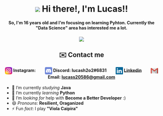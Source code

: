 <h1 align="center"><img src="https://media.giphy.com/media/hvRJCLFzcasrR4ia7z/giphy.gif" width="32px"> Hi there!, I'm Lucas!!</h1>

<h4 align="center" >So, I'm 16 years old and I'm focusing on learning Pyhton. Currently the "Data Science" area has interested me a lot.</h4>

<p align="center">  
  <a href="https://github.com/anuraghazra/github-readme-stats">
    <img align="center" src="https://github-readme-stats.vercel.app/api/top-langs/?username=Lucas-Henrique-Lopes-Costa&layout=compact" />
  </a>
</p>

<h2 align="center" >✉️ Contact me</h2>
<h4 align="center" > 
  <img align="center" width="24px" src="Instagram_Icon.svg"> <b>Instagram:</b> <a href="https://www.instagram.com/lucas_henrique_lopes_costa_/"></a>
  <span>&nbsp;&nbsp;&nbsp;&nbsp;&nbsp;&nbsp;&nbsp;</span>
  <img align="center" width="24px" src="Discord_Icon.svg"> <b>Discord</b>: lucash2o2#6831
  <span>&nbsp;&nbsp;&nbsp;&nbsp;&nbsp;&nbsp;&nbsp;</span>
  <img align="center" width="24px" src="Linkedin_Icon.svg"> <a href="https://www.linkedin.com/in/lucas-henrique-b034a01a2/">Linkedin</a>
  <span>&nbsp;&nbsp;&nbsp;&nbsp;&nbsp;&nbsp;&nbsp;</span>
  <img align="center" width="24px" src="Mail_Icon.png"> <b>Email: </b> <a href="mailto:lucass20586@gmail.com">lucass20586@gmail.com</a>
</h4>

- 🔭 I’m currently _studying_ **Java**
- 🌱 I’m currently _learning_ **Python**
- 🤔 I’m _looking for_ help with **Become a Better Developer** :)
- 😄 _Pronouns_: **Resilient, Oraganized**
- ⚡ Fun _fact_: I play **"Viola Caipira"**
